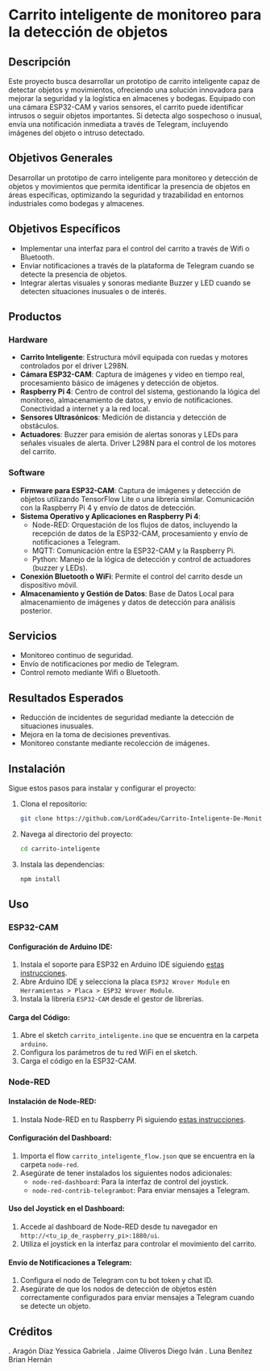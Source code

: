 # Carrito inteligente de monitoreo para la detección de objetos

## Descripción

Este proyecto busca desarrollar un prototipo de carrito inteligente capaz de detectar objetos y movimientos, ofreciendo una solución innovadora para mejorar la seguridad y la logística en almacenes y bodegas. Equipado con una cámara ESP32-CAM y varios sensores, el carrito puede identificar intrusos o seguir objetos importantes. Si detecta algo sospechoso o inusual, envía una notificación inmediata a través de Telegram, incluyendo imágenes del objeto o intruso detectado.

## Objetivos Generales

Desarrollar un prototipo de carro inteligente para monitoreo y detección de objetos y movimientos que permita identificar la presencia de objetos en áreas específicas, optimizando la seguridad y trazabilidad en entornos industriales como bodegas y almacenes.

## Objetivos Específicos

- Implementar una interfaz para el control del carrito a través de Wifi o Bluetooth.
- Enviar notificaciones a través de la plataforma de Telegram cuando se detecte la presencia de objetos.
- Integrar alertas visuales y sonoras mediante Buzzer y LED cuando se detecten situaciones inusuales o de interés.

## Productos

### Hardware

- **Carrito Inteligente**: Estructura móvil equipada con ruedas y motores controlados por el driver L298N.
- **Cámara ESP32-CAM**: Captura de imágenes y video en tiempo real, procesamiento básico de imágenes y detección de objetos.
- **Raspberry Pi 4**: Centro de control del sistema, gestionando la lógica del monitoreo, almacenamiento de datos, y envío de notificaciones. Conectividad a internet y a la red local.
- **Sensores Ultrasónicos**: Medición de distancia y detección de obstáculos.
- **Actuadores**: Buzzer para emisión de alertas sonoras y LEDs para señales visuales de alerta. Driver L298N para el control de los motores del carrito.

### Software

- **Firmware para ESP32-CAM**: Captura de imágenes y detección de objetos utilizando TensorFlow Lite o una librería similar. Comunicación con la Raspberry Pi 4 y envío de datos de detección.
- **Sistema Operativo y Aplicaciones en Raspberry Pi 4**:
  - Node-RED: Orquestación de los flujos de datos, incluyendo la recepción de datos de la ESP32-CAM, procesamiento y envío de notificaciones a Telegram.
  - MQTT: Comunicación entre la ESP32-CAM y la Raspberry Pi.
  - Python: Manejo de la lógica de detección y control de actuadores (buzzer y LEDs).
- **Conexión Bluetooth o WiFi**: Permite el control del carrito desde un dispositivo móvil.
- **Almacenamiento y Gestión de Datos**: Base de Datos Local para almacenamiento de imágenes y datos de detección para análisis posterior.

## Servicios

- Monitoreo continuo de seguridad.
- Envío de notificaciones por medio de Telegram.
- Control remoto mediante Wifi o Bluetooth.

## Resultados Esperados

- Reducción de incidentes de seguridad mediante la detección de situaciones inusuales.
- Mejora en la toma de decisiones preventivas.
- Monitoreo constante mediante recolección de imágenes.

## Instalación

Sigue estos pasos para instalar y configurar el proyecto:

1. Clona el repositorio:
   ```bash
   git clone https://github.com/LordCadeu/Carrito-Inteligente-De-Monitoreo.git

2. Navega al directorio del proyecto:
   ```bash
   cd carrito-inteligente
   
3. Instala las dependencias:
   ```bash
   npm install

## Uso

### ESP32-CAM

#### Configuración de Arduino IDE:

1. Instala el soporte para ESP32 en Arduino IDE siguiendo [estas instrucciones](https://github.com/espressif/arduino-esp32#installation-instructions).
2. Abre Arduino IDE y selecciona la placa `ESP32 Wrover Module` en `Herramientas > Placa > ESP32 Wrover Module`.
3. Instala la librería `ESP32-CAM` desde el gestor de librerías.

#### Carga del Código:

1. Abre el sketch `carrito_inteligente.ino` que se encuentra en la carpeta `arduino`.
2. Configura los parámetros de tu red WiFi en el sketch.
3. Carga el código en la ESP32-CAM.

### Node-RED

#### Instalación de Node-RED:

1. Instala Node-RED en tu Raspberry Pi siguiendo [estas instrucciones](https://nodered.org/docs/getting-started/raspberrypi).

#### Configuración del Dashboard:

1. Importa el flow `carrito_inteligente_flow.json` que se encuentra en la carpeta `node-red`.
2. Asegúrate de tener instalados los siguientes nodos adicionales:
   - `node-red-dashboard`: Para la interfaz de control del joystick.
   - `node-red-contrib-telegrambot`: Para enviar mensajes a Telegram.

#### Uso del Joystick en el Dashboard:

1. Accede al dashboard de Node-RED desde tu navegador en `http://<tu_ip_de_raspberry_pi>:1880/ui`.
2. Utiliza el joystick en la interfaz para controlar el movimiento del carrito.

#### Envío de Notificaciones a Telegram:

1. Configura el nodo de Telegram con tu bot token y chat ID.
2. Asegúrate de que los nodos de detección de objetos estén correctamente configurados para enviar mensajes a Telegram cuando se detecte un objeto.

    




## Créditos
  . Aragón Díaz Yessica Gabriela
  . Jaime Oliveros Diego Iván
  . Luna Benítez Brian Hernán
